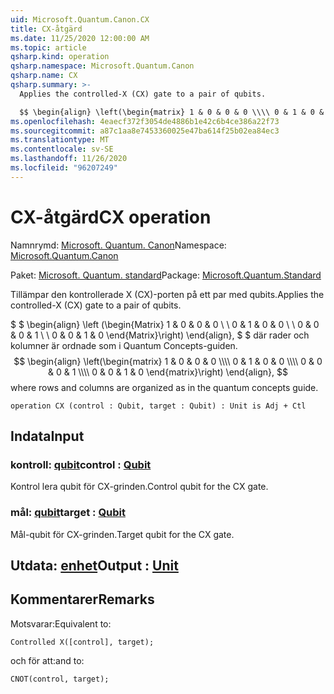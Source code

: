 ```yaml
---
uid: Microsoft.Quantum.Canon.CX
title: CX-åtgärd
ms.date: 11/25/2020 12:00:00 AM
ms.topic: article
qsharp.kind: operation
qsharp.namespace: Microsoft.Quantum.Canon
qsharp.name: CX
qsharp.summary: >-
  Applies the controlled-X (CX) gate to a pair of qubits.

  $$ \begin{align} \left(\begin{matrix} 1 & 0 & 0 & 0 \\\\ 0 & 1 & 0 & 0 \\\\ 0 & 0 & 0 & 1 \\\\ 0 & 0 & 1 & 0 \end{matrix}\right) \end{align}, $$ where rows and columns are organized as in the quantum concepts guide.
ms.openlocfilehash: 4eaecf372f3054de4886b1e42c6b4ce386a22f73
ms.sourcegitcommit: a87c1aa8e7453360025e47ba614f25b02ea84ec3
ms.translationtype: MT
ms.contentlocale: sv-SE
ms.lasthandoff: 11/26/2020
ms.locfileid: "96207249"
---
```

# <a name="cx-operation"></a><span data-ttu-id="d943f-102">CX-åtgärd</span><span class="sxs-lookup"><span data-stu-id="d943f-102">CX operation</span></span>

<span data-ttu-id="d943f-103">Namnrymd: [Microsoft. Quantum. Canon](xref:Microsoft.Quantum.Canon)</span><span class="sxs-lookup"><span data-stu-id="d943f-103">Namespace: [Microsoft.Quantum.Canon](xref:Microsoft.Quantum.Canon)</span></span>

<span data-ttu-id="d943f-104">Paket: [Microsoft. Quantum. standard](https://nuget.org/packages/Microsoft.Quantum.Standard)</span><span class="sxs-lookup"><span data-stu-id="d943f-104">Package: [Microsoft.Quantum.Standard](https://nuget.org/packages/Microsoft.Quantum.Standard)</span></span>


<span data-ttu-id="d943f-105">Tillämpar den kontrollerade X (CX)-porten på ett par med qubits.</span><span class="sxs-lookup"><span data-stu-id="d943f-105">Applies the controlled-X (CX) gate to a pair of qubits.</span></span>

<span data-ttu-id="d943f-106">$ $ \begin{align} \left (\begin{Matrix} 1 & 0 & 0 & 0 \\ \\ 0 & 1 & 0 & 0 \\ \\ 0 & 0 & 0 & 1 \\ \\ 0 & 0 & 1 & 0 \end{Matrix}\right) \end{align}, $ $ där rader och kolumner är ordnade som i Quantum Concepts-guiden.</span><span class="sxs-lookup"><span data-stu-id="d943f-106">$$ \begin{align} \left(\begin{matrix} 1 & 0 & 0 & 0 \\\\ 0 & 1 & 0 & 0 \\\\ 0 & 0 & 0 & 1 \\\\ 0 & 0 & 1 & 0 \end{matrix}\right) \end{align}, $$ where rows and columns are organized as in the quantum concepts guide.</span></span>

```qsharp
operation CX (control : Qubit, target : Qubit) : Unit is Adj + Ctl
```


## <a name="input"></a><span data-ttu-id="d943f-107">Indata</span><span class="sxs-lookup"><span data-stu-id="d943f-107">Input</span></span>

### <a name="control--qubit"></a><span data-ttu-id="d943f-108">kontroll: [qubit](xref:microsoft.quantum.lang-ref.qubit)</span><span class="sxs-lookup"><span data-stu-id="d943f-108">control : [Qubit](xref:microsoft.quantum.lang-ref.qubit)</span></span>

<span data-ttu-id="d943f-109">Kontrol lera qubit för CX-grinden.</span><span class="sxs-lookup"><span data-stu-id="d943f-109">Control qubit for the CX gate.</span></span>


### <a name="target--qubit"></a><span data-ttu-id="d943f-110">mål: [qubit](xref:microsoft.quantum.lang-ref.qubit)</span><span class="sxs-lookup"><span data-stu-id="d943f-110">target : [Qubit](xref:microsoft.quantum.lang-ref.qubit)</span></span>

<span data-ttu-id="d943f-111">Mål-qubit för CX-grinden.</span><span class="sxs-lookup"><span data-stu-id="d943f-111">Target qubit for the CX gate.</span></span>



## <a name="output--unit"></a><span data-ttu-id="d943f-112">Utdata: [enhet](xref:microsoft.quantum.lang-ref.unit)</span><span class="sxs-lookup"><span data-stu-id="d943f-112">Output : [Unit](xref:microsoft.quantum.lang-ref.unit)</span></span>



## <a name="remarks"></a><span data-ttu-id="d943f-113">Kommentarer</span><span class="sxs-lookup"><span data-stu-id="d943f-113">Remarks</span></span>

<span data-ttu-id="d943f-114">Motsvarar:</span><span class="sxs-lookup"><span data-stu-id="d943f-114">Equivalent to:</span></span>

```qsharp
Controlled X([control], target);
```

<span data-ttu-id="d943f-115">och för att:</span><span class="sxs-lookup"><span data-stu-id="d943f-115">and to:</span></span>

```qsharp
CNOT(control, target);
```